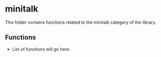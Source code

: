 # minitalk

This folder contains functions related to the minitalk category of the library.

## Functions

- List of functions will go here.

